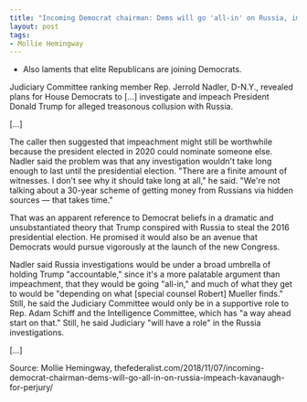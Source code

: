 ```yaml
---
title: "Incoming Democrat chairman: Dems will go 'all-in' on Russia, impeach Kavanaugh for 'perjury'"
layout: post
tags:
- Mollie Hemingway
---
```


- Also laments that elite Republicans are joining Democrats.

Judiciary Committee ranking member Rep. Jerrold Nadler, D-N.Y., revealed plans for House Democrats to […] investigate and impeach President Donald Trump for alleged treasonous collusion with Russia.

[…]

The caller then suggested that impeachment might still be worthwhile because the president elected in 2020 could nominate someone else. Nadler said the problem was that any investigation wouldn't take long enough to last until the presidential election. "There are a finite amount of witnesses. I don't see why it should take long at all," he said. "We're not talking about a 30-year scheme of getting money from Russians via hidden sources — that takes time."

That was an apparent reference to Democrat beliefs in a dramatic and unsubstantiated theory that Trump conspired with Russia to steal the 2016 presidential election. He promised it would also be an avenue that Democrats would pursue vigorously at the launch of the new Congress.

Nadler said Russia investigations would be under a broad umbrella of holding Trump "accountable," since it's a more palatable argument than impeachment, that they would be going "all-in," and much of what they get to would be "depending on what [special counsel Robert] Mueller finds." Still, he said the Judiciary Committee would only be in a supportive role to Rep. Adam Schiff and the Intelligence Committee, which has "a way ahead start on that." Still, he said Judiciary "will have a role" in the Russia investigations.

[…]

Source: Mollie Hemingway, thefederalist.com/2018/11/07/incoming-democrat-chairman-dems-will-go-all-in-on-russia-impeach-kavanaugh-for-perjury/
